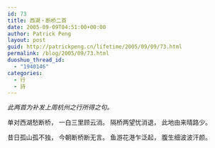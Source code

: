 ```yaml
---
id: 73
title: 西湖・断桥二首
date: 2005-09-09T04:51:00+00:00
author: Patrick Peng
layout: post
guid: http://patrickpeng.cn/lifetime/2005/09/09/73.html
permalink: /blog/2005/09/73.html
duoshuo_thread_id:
  - "1940146"
categories:
  - 行
  - 詩
---
```

<em>此两首为补发上周杭州之行所得之句。</em>

单对西湖愁断桥，
一白三里顾云消。
隔桥两望忧消退，
此地由来晴路少。

昔日孤山孤不独，
今朝断桥断无言。
鱼游花港乍泛起，
腹生细波波汗颜。